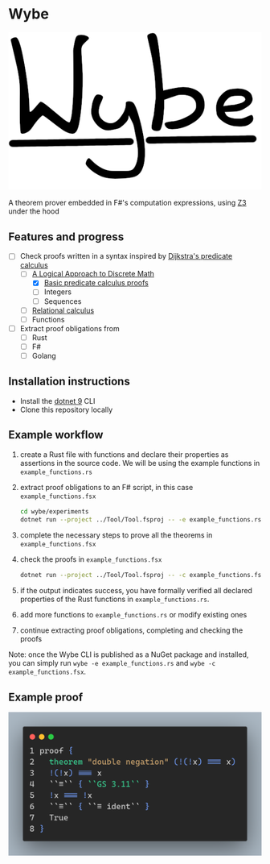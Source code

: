 # Wybe

![Wybe](./documents/images/wybe_logo.png)

A theorem prover embedded in F#'s computation expressions, using [Z3][3] under the hood

## Features and progress

- [ ] Check proofs written in a syntax inspired by [Dijkstra's predicate calculus][0]
  - [ ] [A Logical Approach to Discrete Math][1]
    - [x] [Basic predicate calculus proofs](./Prover/GriesSchneider/PredicateCalculus.fs)
    - [ ] Integers
    - [ ] Sequences
  - [ ] [Relational calculus][2]
  - [ ] Functions

- [ ] Extract proof obligations from
  - [ ] Rust
  - [ ] F#
  - [ ] Golang

## Installation instructions

- Install the [dotnet 9](https://dotnet.microsoft.com/en-us/download) CLI
- Clone this repository locally

## Example workflow

1. create a Rust file with functions and declare their properties as assertions in the source code. We will be using the example functions in `example_functions.rs`

2. extract proof obligations to an F# script, in this case `example_functions.fsx`

    ```sh
    cd wybe/experiments
    dotnet run --project ../Tool/Tool.fsproj -- -e example_functions.rs
    ```

3. complete the necessary steps to prove all the theorems in `example_functions.fsx`

4. check the proofs in `example_functions.fsx`

    ```sh
    dotnet run --project ../Tool/Tool.fsproj -- -c example_functions.fsx
    ```

5. if the output indicates success, you have formally verified all declared properties of the Rust functions in `example_functions.rs`.
6. add more functions to `example_functions.rs` or modify existing ones
7. continue extracting proof obligations, completing and checking the proofs

Note: once the Wybe CLI is published as a NuGet package and installed, you can simply run `wybe -e example_functions.rs` and `wybe -c example_functions.fsx`.

## Example proof

![Double Negation](./documents/images/double_negation.png)

[0]: https://www.cs.utexas.edu/users/EWD/transcriptions/EWD13xx/EWD1300.html
[1]: https://books.google.de/books/about/A_Logical_Approach_to_Discrete_Math.html?id=ZWTDQ6H6gsUC
[2]: http://www.mathmeth.com/files/calc_collection.pdf
[3]: https://github.com/Z3Prover/z3

